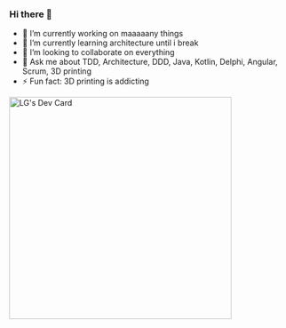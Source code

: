 ### Hi there 👋

- 🔭 I’m currently working on maaaaany things
- 🌱 I’m currently learning architecture until i break
- 👯 I’m looking to collaborate on everything
- 💬 Ask me about TDD, Architecture, DDD, Java, Kotlin, Delphi, Angular, Scrum, 3D printing
- ⚡ Fun fact: 3D printing is addicting

<a href="https://app.daily.dev/LG"><img src="https://api.daily.dev/devcards/c9f3a9b38901483c9701a9f338e37c1b.png?r=izp" width="400" alt="LG's Dev Card"/></a>
